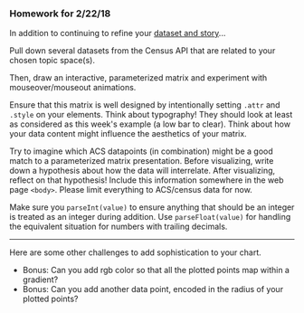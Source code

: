 ### Homework for 2/22/18

In addition to continuing to refine your [dataset and story](../week03/dataset.md)...

Pull down several datasets from the Census API that are related to your chosen topic space(s).

Then, draw an interactive, parameterized matrix and experiment with mouseover/mouseout animations.

Ensure that this matrix is well designed by intentionally setting `.attr` and `.style` on your elements. Think about typography! They should look at least as considered as this week's example (a low bar to clear). Think about how your data content might influence the aesthetics of your matrix.

Try to imagine which ACS datapoints (in combination) might be a good match to a parameterized matrix presentation. Before visualizing, write down a hypothesis about how the data will interrelate. After visualizing, reflect on that hypothesis! Include this information somewhere in the web page `<body>`. Please limit everything to ACS/census data for now.

Make sure you `parseInt(value)` to ensure anything that should be an integer is treated as an integer during addition. Use `parseFloat(value)` for handling the equivalent situation for numbers with trailing decimals.

-----

Here are some other challenges to add sophistication to your chart.

- Bonus: Can you add rgb color so that all the plotted points map within a gradient?
- Bonus: Can you add another data point, encoded in the radius of your plotted points?
